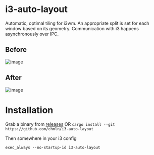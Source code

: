 # i3-auto-layout
Automatic, optimal tiling for i3wm. An appropriate split is set for each window based on its geometry. Communication with i3 happens asynchronously over IPC.

## Before

![image](https://user-images.githubusercontent.com/11352152/67165362-f207aa80-f351-11e9-92e7-7294bfd678c0.png)

## After
![image](https://user-images.githubusercontent.com/11352152/67165367-f7fd8b80-f351-11e9-8f1c-3ef53528c5ca.png)

# Installation

Grab a binary from [releases](https://github.com/chmln/i3-auto-layout/releases) OR `cargo install --git https://github.com/chmln/i3-auto-layout`

Then somewhere in your i3 config

```
exec_always --no-startup-id i3-auto-layout
```
